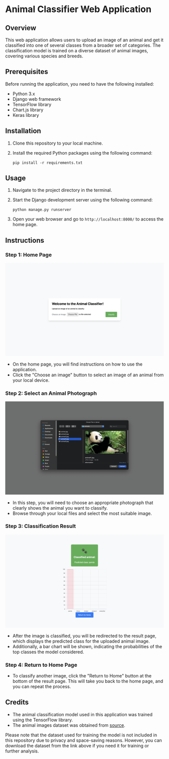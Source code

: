 # Animal Classifier Web Application


## Overview

This web application allows users to upload an image of an animal and get it classified into one of several classes from a broader set of categories. The classification model is trained on a diverse dataset of animal images, covering various species and breeds.

## Prerequisites

Before running the application, you need to have the following installed:

- Python 3.x
- Django web framework
- TensorFlow library
- Chart.js library
- Keras library

## Installation

1. Clone this repository to your local machine.
2. Install the required Python packages using the following command:

   ```
   pip install -r requirements.txt
   ```

## Usage

1. Navigate to the project directory in the terminal.
2. Start the Django development server using the following command:

   ```
   python manage.py runserver
   ```

3. Open your web browser and go to `http://localhost:8000/` to access the home page.

## Instructions

### Step 1: Home Page

![Home Page](screenshots/home.png)

- On the home page, you will find instructions on how to use the application.
- Click the "Choose an image" button to select an image of an animal from your local device.

### Step 2: Select an Animal Photograph

![Select Photograph](screenshots/select_photo.png)

- In this step, you will need to choose an appropriate photograph that clearly shows the animal you want to classify.
- Browse through your local files and select the most suitable image.

### Step 3: Classification Result

![Result Page](screenshots/result.png)

- After the image is classified, you will be redirected to the result page, which displays the predicted class for the uploaded animal image.
- Additionally, a bar chart will be shown, indicating the probabilities of the top classes the model considered.

### Step 4: Return to Home Page

- To classify another image, click the "Return to Home" button at the bottom of the result page. This will take you back to the home page, and you can repeat the process.

## Credits

- The animal classification model used in this application was trained using the TensorFlow library.
- The animal images dataset was obtained from [source](https://www.kaggle.com/datasets/iamsouravbanerjee/animal-image-dataset-90-different-animals?resource=download).

Please note that the dataset used for training the model is not included in this repository due to privacy and space-saving reasons. However, you can download the dataset from the link above if you need it for training or further analysis.

